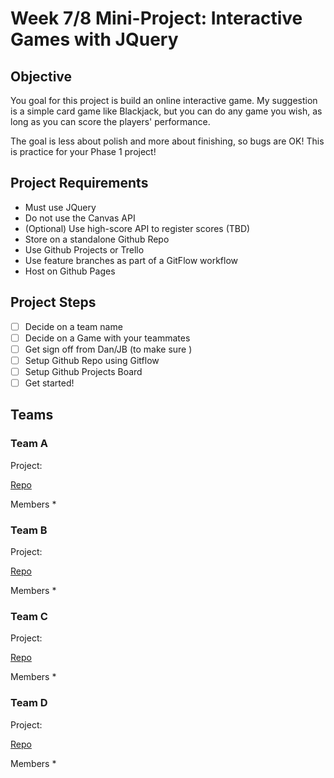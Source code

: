 # Week 7/8 Mini-Project: Interactive Games with JQuery

## Objective

You goal for this project is build an online interactive game. My suggestion is a simple card game like Blackjack, but you can do any game you wish, as long as you can score the players' performance.

The goal is less about polish and more about finishing, so bugs are OK! This is practice for your Phase 1 project!

## Project Requirements
* Must use JQuery 
* Do not use the Canvas API
* (Optional) Use high-score API to register scores (TBD)
* Store on a standalone Github Repo
* Use Github Projects or Trello
* Use feature branches as part of a GitFlow workflow
* Host on Github Pages

## Project Steps
* [ ] Decide on a team name
* [ ] Decide on a Game with your teammates
* [ ] Get sign off from Dan/JB (to make sure )
* [ ] Setup Github Repo using Gitflow
* [ ] Setup Github Projects Board
* [ ] Get started!

## Teams
### Team A
Project: 

[Repo]()

Members
* 

### Team B
Project: 

[Repo]()

Members
* 

### Team C
Project: 

[Repo]()

Members
* 

### Team D
Project: 

[Repo]()

Members
* 

